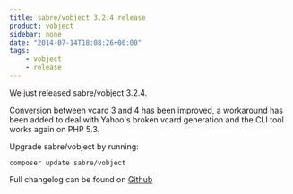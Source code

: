 ```yaml
---
title: sabre/vobject 3.2.4 release
product: vobject
sidebar: none
date: "2014-07-14T18:08:26+00:00"
tags:
    - vobject
    - release
---
```


We just released sabre/vobject 3.2.4.

Conversion between vcard 3 and 4 has been improved, a workaround has been
added to deal with Yahoo's broken vcard generation and the CLI tool works
again on PHP 5.3.

Upgrade sabre/vobject by running:

    composer update sabre/vobject

Full changelog can be found on [Github][1]

[1]: https://github.com/fruux/sabre-vobject/blob/master/ChangeLog.md
